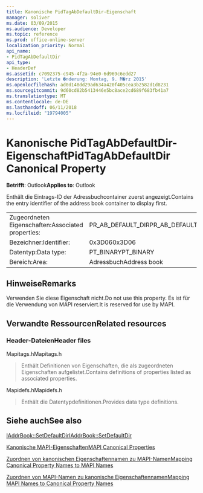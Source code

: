 ```yaml
---
title: Kanonische PidTagAbDefaultDir-Eigenschaft
manager: soliver
ms.date: 03/09/2015
ms.audience: Developer
ms.topic: reference
ms.prod: office-online-server
localization_priority: Normal
api_name:
- PidTagAbDefaultDir
api_type:
- HeaderDef
ms.assetid: c7092375-c945-4f2a-94e0-6d969c6edd27
description: 'Letzte �nderung: Montag, 9. M�rz 2015'
ms.openlocfilehash: ad0d148dd29ad634a420f405cea3b2582d1d8231
ms.sourcegitcommit: 9d60cd82b5413446e5bc8ace2cd689f683fb41a7
ms.translationtype: MT
ms.contentlocale: de-DE
ms.lasthandoff: 06/11/2018
ms.locfileid: "19794005"
---
```

# <a name="pidtagabdefaultdir-canonical-property"></a><span data-ttu-id="ac81c-103">Kanonische PidTagAbDefaultDir-Eigenschaft</span><span class="sxs-lookup"><span data-stu-id="ac81c-103">PidTagAbDefaultDir Canonical Property</span></span>

  
  
<span data-ttu-id="ac81c-104">**Betrifft**: Outlook</span><span class="sxs-lookup"><span data-stu-id="ac81c-104">**Applies to**: Outlook</span></span> 
  
<span data-ttu-id="ac81c-105">Enthält die Eintrags-ID der Adressbuchcontainer zuerst angezeigt.</span><span class="sxs-lookup"><span data-stu-id="ac81c-105">Contains the entry identifier of the address book container to display first.</span></span> 
  
|||
|:-----|:-----|
|<span data-ttu-id="ac81c-106">Zugeordneten Eigenschaften:</span><span class="sxs-lookup"><span data-stu-id="ac81c-106">Associated properties:</span></span>  <br/> |<span data-ttu-id="ac81c-107">PR_AB_DEFAULT_DIR</span><span class="sxs-lookup"><span data-stu-id="ac81c-107">PR_AB_DEFAULT_DIR</span></span>  <br/> |
|<span data-ttu-id="ac81c-108">Bezeichner:</span><span class="sxs-lookup"><span data-stu-id="ac81c-108">Identifier:</span></span>  <br/> |<span data-ttu-id="ac81c-109">0x3D06</span><span class="sxs-lookup"><span data-stu-id="ac81c-109">0x3D06</span></span>  <br/> |
|<span data-ttu-id="ac81c-110">Datentyp:</span><span class="sxs-lookup"><span data-stu-id="ac81c-110">Data type:</span></span>  <br/> |<span data-ttu-id="ac81c-111">PT_BINARY</span><span class="sxs-lookup"><span data-stu-id="ac81c-111">PT_BINARY</span></span>  <br/> |
|<span data-ttu-id="ac81c-112">Bereich:</span><span class="sxs-lookup"><span data-stu-id="ac81c-112">Area:</span></span>  <br/> |<span data-ttu-id="ac81c-113">Adressbuch</span><span class="sxs-lookup"><span data-stu-id="ac81c-113">Address book</span></span>  <br/> |
   
## <a name="remarks"></a><span data-ttu-id="ac81c-114">Hinweise</span><span class="sxs-lookup"><span data-stu-id="ac81c-114">Remarks</span></span>

<span data-ttu-id="ac81c-115">Verwenden Sie diese Eigenschaft nicht.</span><span class="sxs-lookup"><span data-stu-id="ac81c-115">Do not use this property.</span></span> <span data-ttu-id="ac81c-116">Es ist für die Verwendung von MAPI reserviert.</span><span class="sxs-lookup"><span data-stu-id="ac81c-116">It is reserved for use by MAPI.</span></span>
  
## <a name="related-resources"></a><span data-ttu-id="ac81c-117">Verwandte Ressourcen</span><span class="sxs-lookup"><span data-stu-id="ac81c-117">Related resources</span></span>

### <a name="header-files"></a><span data-ttu-id="ac81c-118">Header-Dateien</span><span class="sxs-lookup"><span data-stu-id="ac81c-118">Header files</span></span>

<span data-ttu-id="ac81c-119">Mapitags.h</span><span class="sxs-lookup"><span data-stu-id="ac81c-119">Mapitags.h</span></span>
  
> <span data-ttu-id="ac81c-120">Enthält Definitionen von Eigenschaften, die als zugeordneten Eigenschaften aufgelistet.</span><span class="sxs-lookup"><span data-stu-id="ac81c-120">Contains definitions of properties listed as associated properties.</span></span>
    
<span data-ttu-id="ac81c-121">Mapidefs.h</span><span class="sxs-lookup"><span data-stu-id="ac81c-121">Mapidefs.h</span></span>
  
> <span data-ttu-id="ac81c-122">Enthält die Datentypdefinitionen.</span><span class="sxs-lookup"><span data-stu-id="ac81c-122">Provides data type definitions.</span></span>
    
## <a name="see-also"></a><span data-ttu-id="ac81c-123">Siehe auch</span><span class="sxs-lookup"><span data-stu-id="ac81c-123">See also</span></span>



[<span data-ttu-id="ac81c-124">IAddrBook::SetDefaultDir</span><span class="sxs-lookup"><span data-stu-id="ac81c-124">IAddrBook::SetDefaultDir</span></span>](iaddrbook-setdefaultdir.md)


[<span data-ttu-id="ac81c-125">Kanonische MAPI-Eigenschaften</span><span class="sxs-lookup"><span data-stu-id="ac81c-125">MAPI Canonical Properties</span></span>](mapi-canonical-properties.md)
  
[<span data-ttu-id="ac81c-126">Zuordnen von kanonischen Eigenschaftennamen zu MAPI-Namen</span><span class="sxs-lookup"><span data-stu-id="ac81c-126">Mapping Canonical Property Names to MAPI Names</span></span>](mapping-canonical-property-names-to-mapi-names.md)
  
[<span data-ttu-id="ac81c-127">Zuordnen von MAPI-Namen zu kanonische Eigenschaftennamen</span><span class="sxs-lookup"><span data-stu-id="ac81c-127">Mapping MAPI Names to Canonical Property Names</span></span>](mapping-mapi-names-to-canonical-property-names.md)


